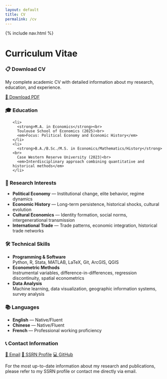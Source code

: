 ```yaml
---
layout: default
title: CV
permalink: /cv
---
```


{% include nav.html %}

# Curriculum Vitae

<div class="card">
  <h3>📋 Download CV</h3>
  <p>
    My complete academic CV with detailed information about my research, education, and experience.
  </p>
  <div class="contact-links">
    <a href="{{ site.baseurl }}/assets/cv/yifei_luo_cv.pdf">📄 Download PDF</a>
  </div>
</div>

<div class="card">
  <h3>🎓 Education</h3>
  <ul class="clean">

    <li>
      <strong>M.A. in Economics</strong><br>
      Toulouse School of Economics (2025)<br>
      <em>Focus: Political Economy and Economic History</em>
    </li>
    <li>
      <strong>B.A./B.Sc./M.S. in Economics/Mathematics/History</strong><br>
      Case Western Reserve University (2023)<br>
      <em>Interdisciplinary approach combining quantitative and historical methods</em>
    </li>
  </ul>
</div>

<div class="card">
  <h3>🔬 Research Interests</h3>
  <ul class="clean">
    <li><strong>Political Economy</strong> — Institutional change, elite behavior, regime dynamics</li>
    <li><strong>Economic History</strong> — Long-term persistence, historical shocks, cultural evolution</li>
    <li><strong>Cultural Economics</strong> — Identity formation, social norms, intergenerational transmission</li>
    <li><strong>International Trade</strong> — Trade patterns, economic integration, historical trade networks</li>
  </ul>
</div>

<div class="card">
  <h3>🛠️ Technical Skills</h3>
  <ul class="clean">
    <li>
      <strong>Programming & Software</strong><br>
      Python, R, Stata, MATLAB, LaTeX, Git, ArcGIS, QGIS
    </li>
    <li>
      <strong>Econometric Methods</strong><br>
      Instrumental variables, difference-in-differences, regression discontinuity, spatial econometrics
    </li>
    <li>
      <strong>Data Analysis</strong><br>
      Machine learning, data visualization, geographic information systems, survey analysis
    </li>
  </ul>
</div>

<div class="card">
  <h3>📚 Languages</h3>
  <ul class="clean">
    <li><strong>English</strong> — Native/Fluent</li>
    <li><strong>Chinese</strong> — Native/Fluent</li>
    <li><strong>French</strong> — Professional working proficiency</li>
  </ul>
</div>

<div class="card">
  <h3>📞 Contact Information</h3>
  <div class="contact-links">
    <a href="mailto:luoyifei426@gmail.com">📧 Email</a>
    <a href="https://ssrn.com/author=6801941">📄 SSRN Profile</a>
    <a href="https://github.com/yifeiluo">💻 GitHub</a>
  </div>
  <p class="small">
    For the most up-to-date information about my research and publications, please refer to my SSRN profile 
    or contact me directly via email.
  </p>
</div>
